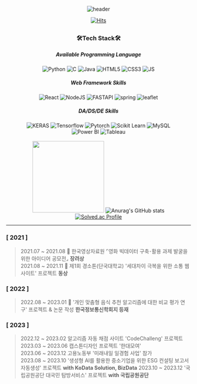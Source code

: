 <div align="center">
  
  ![header](https://capsule-render.vercel.app/api?type=waving&color=timeAuto&height=300&section=header&text=Min%20Gyu&fontSize=90)
  
  [![Hits](https://hits.seeyoufarm.com/api/count/incr/badge.svg?url=https%3A%2F%2Fgithub.com%2FWaRoong2&count_bg=%2327364B&title_bg=%235F7D82&icon=&icon_color=%23FFFFFF&title=hits&edge_flat=false)]([https://hits.seeyoufarm.com](https://github.com/parkmingue00))
  
  
  ##
  ### 🛠Tech Stack🛠
  ##### Available Programming Language
  ![Python](https://img.shields.io/badge/python-3670A0?style=for-the-badge&logo=python&logoColor=white)
  ![C](https://img.shields.io/badge/c-%2300599C.svg?style=for-the-badge&logo=c&logoColor=white)
  ![Java](https://img.shields.io/badge/java-%23ED8B00.svg?style=for-the-badge&logo=java&logoColor=white)
  ![HTML5](https://img.shields.io/badge/html5-%23E34F26.svg?style=for-the-badge&logo=html5&logoColor=white)
  ![CSS3](https://img.shields.io/badge/css3-%231572B6.svg?style=for-the-badge&logo=css3&logoColor=white)
  ![JS](https://img.shields.io/badge/JavaScript-F7DF1E.svg?style=for-the-badge&logo=javascript&logoColor=white)

  ##### Web Framework Skills
  ![React](https://img.shields.io/badge/react-blue.svg?style=for-the-badge&logo=react&logoColor=white)
  ![NodeJS](https://img.shields.io/badge/node.js-green.svg?style=for-the-badge&logo=node.js&logoColor=white)
  ![FASTAPI](https://img.shields.io/badge/fastapi-009688.svg?style=for-the-badge&logo=fastapi&logoColor=white)
  ![spring](https://img.shields.io/badge/spring-6DB33F.svg?style=for-the-badge&logo=spring&logoColor=white)
  ![leaflet](https://img.shields.io/badge/leaflet-199900.svg?style=for-the-badge&logo=leaflet&logoColor=white)

  ##### DA/DS/DE Skills
  ![KERAS](https://img.shields.io/badge/keras-red.svg?style=for-the-badge&logo=keras&logoColor=white)
  ![Tensorflow](https://img.shields.io/badge/tensorflow-FF6F00.svg?style=for-the-badge&logo=tensorflow&logoColor=white)
  ![Pytorch](https://img.shields.io/badge/pytorch-EE4C2C.svg?style=for-the-badge&logo=pytorch&logoColor=white)
  ![Scikit Learn](https://img.shields.io/badge/sckikitlearn-green.svg?style=for-the-badge&logo=scikit-learn&logoColor=white)
  ![MySQL](https://img.shields.io/badge/mysql-3670A0.svg?style=for-the-badge&logo=mysql&logoColor=white)
  <br/>
  ![Power BI](https://img.shields.io/badge/powerbi-yellow.svg?style=for-the-badge&logo=powerbi&logoColor=white)
  ![Tableau](https://img.shields.io/badge/tableau-blue.svg?style=for-the-badge&logo=tableau&logoColor=white)
  <br/><br/>
  <img src="https://github-readme-stats.vercel.app/api/top-langs/?username=parkm2ngyu00&layout=compact" height="195px">
  ![Anurag's GitHub stats](https://github-readme-stats.vercel.app/api?username=parkm2ngyu00&show_icons=true&theme=transparent)
  <br/>
  [![Solved.ac Profile](http://mazassumnida.wtf/api/v2/generate_badge?boj=parkm2ngyu00)](https://solved.ac/parkm2ngyu00/)
  
</div>

---  
### [ 2021 ]  
>2021.07 ~ 2021.08 🥉 한국영상자료원 ⌜영화 빅데이터 구축･활용 과제 발굴을 위한 아이디어 공모전⌟ **장려상**     
>2021.08 ~ 2021.11 🥉 제1회 경소톤(단국대학교) '세대차이 극복을 위한 소통 웹사이트' 프로젝트 **동상**  
### [ 2022 ]   
>2022.08 ~ 2023.01 📖 '개인 맞춤형 음식 추천 알고리즘에 대한 비교 평가 연구' 프로젝트 & 논문 작성 **한국정보통신학회지 등재**
### [ 2023 ]
>2022.12 ~ 2023.02 알고리즘 자동 채점 사이트 'CodeChalleng' 프로젝트   
>2023.03 ~ 2023.06 캡스톤디자인 프로젝트 '한대모여'   
>2023.06 ~ 2023.12 고용노동부 '미래내일 일경험 사업' 참가   
>2023.08 ~ 2023.10 '생성형 AI를 활용한 중소기업을 위한 ESG 컨설팅 보고서 자동생성' 프로젝트 **with KoData Solution, BizData**
>2023.10 ~ 2023.12 '국립공원공단 대국민 탐방서비스' 프로젝트 **with 국립공원공단**
